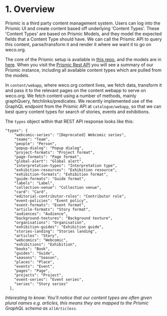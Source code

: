 # 1. Overview

Prismic is a third party content management system. Users can log into the Prismic UI and create content based off underlying 'Content Types'. These 'Content Types' are based on Prismic Models, and they model the expected fields that a Content Type should have. We can call the Prismic API to query this content, parse/transform it and render it where we want it to go on weco.org.

The core of the Prismic setup is available in [this repo](https://github.com/wellcomecollection/wellcomecollection.org/tree/main/content/webapp/services/prismic), and the models are in [here](https://github.com/wellcomecollection/wellcomecollection.org/tree/main/prismic-model).
When you visit the [Prismic Rest API](https://wellcomecollection.cdn.prismic.io/api/v2) you will see a summary of our Prismic instance, including all available content types which are pulled from the models.

In `content/webapp`, where weco.org content lives, we fetch data, transform it and pass it to the relevant pages on the content webapp to serve on weco.org. We fetch content using a number of methods, mainly graphQuery, fetchlinks/predicates. We recently implemented use of the GraphQL endpoint from the Prismic API at `catalogue/webapp`, so that we can best query content types for search of stories, events and exhibitions.

The `types` object within that REST API response looks like this:
```
"types": {
    "webcomic-series": "[Deprecated] Webcomic series",
    "teams": "Team",
    "people": "Person",
    "popup-dialog": "Popup dialog",
    "project-formats": "Project format",
    "page-formats": "Page format",
    "global-alert": "Global alert",
    "interpretation-types": "Interpretation type",
    "exhibition-resources": "Exhibition resource",
    "exhibition-formats": "Exhibition format",
    "guide-formats": "Guide format",
    "labels": "Label",
    "collection-venue": "Collection venue",
    "card": "Card",
    "editorial-contributor-roles": "Contributor role",
    "event-policies": "Event policy",
    "event-formats": "Event format",
    "article-formats": "Story format",
    "audiences": "Audience",
    "background-textures": "Background texture",
    "organisations": "Organisation",
    "exhibition-guides": "Exhibition guide",
    "stories-landing": "Stories landing",
    "articles": "Story",
    "webcomics": "Webcomic",
    "exhibitions": "Exhibition",
    "books": "Book",
    "guides": "Guide",
    "seasons": "Season",
    "places": "Place",
    "events": "Event",
    "pages": "Page",
    "projects": "Project",
    "event-series": "Event series",
    "series": "Story series"
  },
```

*Interesting to know: You'll notice that our content types are often given plural names e.g. articles, this means they are mapped to the Prismic GraphQL schema as `allArticless`.*